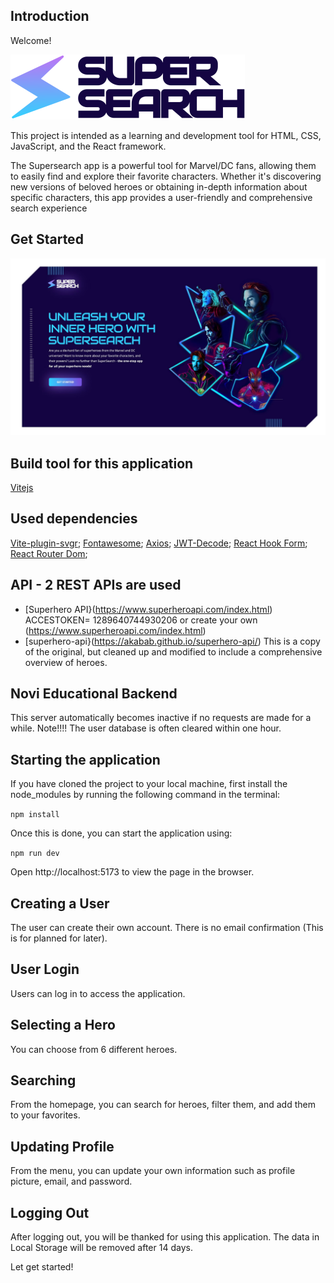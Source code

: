 
## Introduction
Welcome!

![Logo supersearch](src/assets/logo-super-search.svg)

This project is intended as a learning and development tool for HTML, CSS, JavaScript, and the React framework.

The Supersearch app is a powerful tool for Marvel/DC fans, allowing them to easily find and explore their favorite characters. Whether it's discovering new versions of beloved heroes or obtaining in-depth information about specific characters, this app provides a user-friendly and comprehensive search experience

## Get Started

![De splashscreen](src/assets/screenshot/Landings-page.jpg)

## Build tool for this application
[Vitejs](https://vitejs.dev/guide/)

## Used dependencies
[Vite-plugin-svgr](https://www.npmjs.com/package/vite-plugin-svgr);
[Fontawesome](https://dev.to/davidemaye/how-to-set-up-font-awesome-in-react-5a8d);
[Axios](https://www.npmjs.com/package/axios);
[JWT-Decode](https://www.npmjs.com/package/jwt-decode);
[React Hook Form](https://www.npmjs.com/package/react-hook-form);
[React Router Dom](https://www.npmjs.com/package/react-router-dom);

## API - 2 REST APIs are used
* [Superhero API}(https://www.superheroapi.com/index.html)
ACCESTOKEN= 1289640744930206 or create your own (https://www.superheroapi.com/index.html)
* [superhero-api}(https://akabab.github.io/superhero-api/) This is a copy of the original, but cleaned up and modified to include a comprehensive overview of heroes.

## Novi Educational Backend
This server automatically becomes inactive if no requests are made for a while. Note!!!! The user database is often cleared within one hour.

## Starting the application
If you have cloned the project to your local machine, first install the node_modules by running the following command in the terminal:

`npm install`

Once this is done, you can start the application using:

`npm run dev`

Open http://localhost:5173 to view the page in the browser. 

## Creating a User
The user can create their own account. There is no email confirmation (This is for planned for later).
## User Login
Users can log in to access the application.
## Selecting a Hero
You can choose from 6 different heroes.
## Searching
From the homepage, you can search for heroes, filter them, and add them to your favorites.
## Updating Profile
From the menu, you can update your own information such as profile picture, email, and password.
## Logging Out
After logging out, you will be thanked for using this application. The data in Local Storage will be removed after 14 days.

Let get started!
